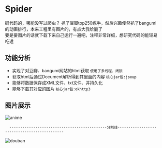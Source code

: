 # Spider
码代码的，哪能没写过爬虫？  扒了豆瓣top250练手，然后兴趣使然扒了bangumi的动画排行，本来工程里有图片的，有点大我给删了  
要是要图片的话就下载下来自己运行一遍吧，注释非常详细，想研究代码的能轻易吃透

## 功能分析
* 实现了对豆瓣、bangumi网站的html获取    `使用了多线程、闭锁`  
* 获取html后通过Document解析得到其里面的内容    `核心jar包:jsoup`  
* 能够将数据保存成XML文件、txt文件、并持久化  
* 能够下载其对应的图片    `核心jar包:okhttp3`  

## 图片展示
![anime](https://pyb001.oss-cn-shenzhen.aliyuncs.com/Spider/bangumiAnime.jpg?x-oss-process=style/blogImg)  
  
    
      
      ---------------------------------------------分割线---------------------------------------------
      
        
          
![douban](https://pyb001.oss-cn-shenzhen.aliyuncs.com/Spider/douban250.jpg?x-oss-process=style/blogImg)
